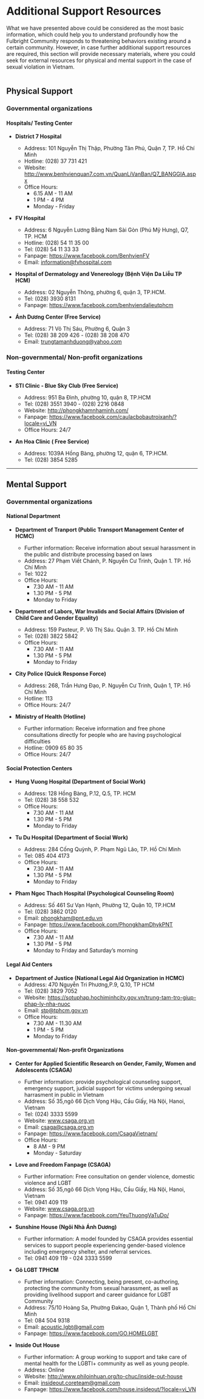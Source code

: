 # Additional Support Resources

What we have presented above could be considered as the most basic information, which could help you to understand profoundly how the Fulbright Community responds to threatening behaviors existing around a certain community. However, in case further additional support resources are required, this section will provide necessary materials, where you could seek for external resources for physical and mental support in the case of sexual violation in Vietnam.

```{contents}
```

## Physical Support
### Governmental organizations
#### Hospitals/ Testing Center
- **District 7 Hospital**
  - Address: 101 Nguyễn Thị Thập, Phường Tân Phú, Quận 7, TP. Hồ Chí Minh
  - Hotline: (028) 37 731 421
  - Website: http://www.benhvienquan7.com.vn/QuanLiVanBan/Q7_BANGGIA.aspx
  - Office Hours: 
    - 6.15 AM - 11 AM
    - 1 PM - 4 PM
    - Monday - Friday
- **FV Hospital**
  - Address: 6 Nguyễn Lương Bằng Nam Sài Gòn (Phú Mỹ Hưng), Q7, TP. HCM
  - Hotline: (028) 54 11 35 00
  - Tel: (028) 54 11 33 33
  - Fanpage: https://www.facebook.com/BenhvienFV
  - Email: information@fvhospital.com

- **Hospital of Dermatology and Venereology (Bệnh Viện Da Liễu TP HCM)** 
  - Address: 02 Nguyễn Thông, phường 6, quận 3, TP.HCM. 
  - Tel: (028) 3930 8131 
  - Fanpage: https://www.facebook.com/benhviendalieutphcm  

- **Ánh Dương Center (Free Service)** 
  - Address: 71 Võ Thị Sáu, Phường 6, Quận 3 
  - Tel: (028) 38 209 426 - (028) 38 208 470 
  - Email: trungtamanhduong@yahoo.com  

### Non-governmental/ Non-profit organizations
#### Testing Center

- **STI Clinic - Blue Sky Club (Free Service)** 
  - Address: 951 Ba Đình, phường 10, quận 8, TP.HCM 
  - Tel: (028) 3551 3940 - (028) 2216 0848 
  - Website: http://phongkhamnhaminh.com/
  - Fanpage: https://www.facebook.com/caulacbobautroixanh/?locale=vi_VN 
  - Office Hours: 24/7

- **An Hoa Clinic ( Free Service)**
  - Address: 1039A Hồng Bàng, phường 12, quận 6, TP.HCM. 
  - Tel: (028) 3854 5285

---

## Mental Support
### Governmental organizations
#### National Department
- **Department of Tranport (Public Transport Management Center of HCMC)**
  - Further information: Receive information about sexual harassment in the public and distribute processing based on laws 
  - Address: 27 Phạm Viết Chánh, P. Nguyễn Cư Trinh, Quận 1. TP. Hồ Chí Minh 
  - Tel: 1022 
  - Office Hours: 
    - 7.30 AM - 11 AM 
    - 1.30 PM - 5 PM 
    - Monday to Friday 

- **Department of Labors, War Invalids and Social Affairs (Division of Child Care and Gender Equality)**
  - Address: 159 Pasteur, P. Võ Thị Sáu. Quận 3. TP. Hồ Chí Minh 
  - Tel: (028) 3822 5842 
  - Office Hours:
    - 7.30 AM - 11 AM 
    - 1.30 PM - 5 PM 
    - Monday to Friday

- **City Police (Quick Response Force)** 
  - Address: 268, Trần Hưng Đạo, P. Nguyễn Cư Trinh, Quận 1, TP. Hồ Chí Minh 
  - Hotline: 113
  - Office Hours: 24/7

- **Ministry of Health (Hotline)**
  - Further information: Receive information and free phone consultations directly for people who are having psychological difficulties   
  - Hotline: 0909 65 80 35 
  - Office Hours: 24/7


#### Social Protection Centers

- **Hung Vuong Hospital (Department of Social Work)**
  - Address: 128 Hồng Bàng, P.12, Q.5, TP. HCM
  - Tel: (028) 38 558 532
  - Office Hours:
    - 7.30 AM - 11 AM
    - 1.30 PM - 5 PM
    - Monday to Friday

- **Tu Du Hospital (Department of Social Work)**
  - Address: 284 Cống Quỳnh, P. Phạm Ngũ Lão, TP. Hồ Chí Minh
  - Tel: 085 404 4173
  - Office Hours:
    - 7.30 AM - 11 AM
    - 1.30 PM - 5 PM
    - Monday to Friday

- **Pham Ngoc Thach Hospital (Psychological Counseling Room)**
  - Address: Số 461 Sư Vạn Hạnh, Phường 12, Quận 10, TP.HCM
  - Tel: (028) 3862 0120
  - Email: phongkham@pnt.edu.vn 
  - Fanpage: https://www.facebook.com/PhongkhamDhykPNT
  - Office Hours:
    - 7.30 AM - 11 AM
    - 1.30 PM - 5 PM
    - Monday to Friday and Saturday’s morning

#### Legal Aid Centers
- **Department of Justice (National Legal Aid Organization in HCMC)**
  - Address: 470 Nguyễn Tri Phương,P.9, Q.10, TP HCM
  - Tel: (028) 3829 7052
  - Website: https://sotuphap.hochiminhcity.gov.vn/trung-tam-tro-giup-phap-ly-nha-nuoc 
  - Email: stp@tphcm.gov.vn
  - Office Hours:
    - 7.30 AM - 11.30 AM
    - 1 PM - 5 PM
    - Monday to Friday
#### Non-governmental/ Non-profit Organizations  
- **Center for Applied Scientific Research on Gender, Family, Women and Adolescents (CSAGA)**
  - Further information: provide psychological counseling support, emergency support, judicial support for victims undergoing sexual harrasment in public in Vietnam
  - Address: Số 35,ngõ 66 Dịch Vọng Hậu, Cầu Giấy, Hà Nội, Hanoi, Vietnam
  - Tel: (024) 3333 5599
  - Website: www.csaga.org.vn 
  - Email: csaga@csaga.org.vn 
  - Fanpage: https://www.facebook.com/CsagaVietnam/
  - Office Hours:
    - 8 AM - 9 PM
    - Monday - Saturday

- **Love and Freedom Fanpage (CSAGA)**
  - Further information: Free consultation on gender violence, domestic violence and LGBT
  - Address: Số 35,ngõ 66 Dịch Vọng Hậu, Cầu Giấy, Hà Nội, Hanoi, Vietnam
  - Tel: 0941 409 119
  - Website: www.csaga.org.vn
  - Fanpage: https://www.facebook.com/YeuThuongVaTuDo/ 

- **Sunshine House (Ngôi Nhà Ánh Dương)** 
  - Further information: A model founded by CSAGA provides essential services to support people experiencing gender-based violence including emergency shelter, and referral services.
  - Tel: 0941 409 119 - 024 3333 5599

- **Gõ LGBT TPHCM**
  - Further information: Connecting, being present, co-authoring, protecting the community from sexual harassment, as well as providing livelihood support and career guidance for LGBT Community
  - Address: 75/10 Hoàng Sa, Phường Đakao, Quận 1, Thành phố Hồ Chí Minh
  - Tel: 084 504 9318
  - Email: acoustic.lgbt@gmail.com 
  - Fanpage: https://www.facebook.com/GO.HOMELGBT  

- **Inside Out House**
  - Further information: A group working to support and take care of mental health for the LGBTI+ community as well as young people.
  - Address: Online
  - Website: http://www.philoinhuan.org/to-chuc/inside-out-house
  - Email: insideout.coreteam@gmail.com 
  - Fanpage: https://www.facebook.com/house.insideout/?locale=vi_VN
  


  
